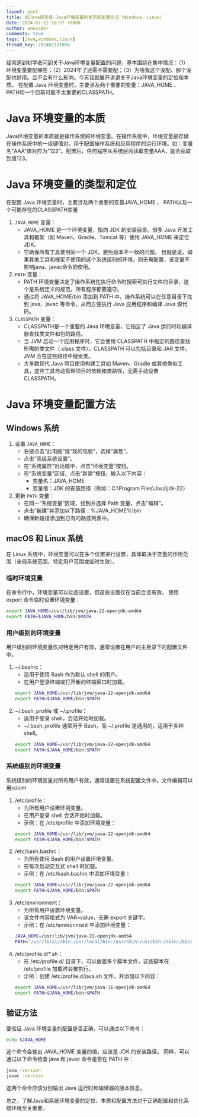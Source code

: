 ```yaml
---
layout: post
title: 给Java初学者-Java环境变量的本质和配置方法（Windows、Linux）
date: 2024-07-12 10:57 +0800
author: onecoder
comments: true
tags: [Java,windows,linux]
thread_key: 202407121058
---
```

经常遇到初学者问到关于Java环境变量配置的问题，基本围绕在集中情况：（1）环境变量要配哪些；（2）2024年了还需不需要配；（3）为啥我这个没配、那个没配也好用。会不会有什么影响。今天我就展开讲讲关于Java环境变量的定位和本质。
在配置 Java 环境变量时，主要涉及两个重要的变量：JAVA_HOME 、 PATH和一个目前可能不太重要的CLASSPATH。
<!--more-->
# Java 环境变量的本质
Java环境变量的本质就是操作系统的环境变量。在操作系统中，环境变量是存储在操作系统中的一组键值对，用于配置操作系统和应用程序的运行环境。如：变量名"AAA"值对应为"123"。配置后，任何程序从系统层面读取变量AAA，就会获取到值123。

# Java 环境变量的类型和定位
在配置 Java 环境变量时，主要涉及两个重要的变量JAVA_HOME 、 PATH以及一个可能存在的CLASSPATH变量
1. `JAVA_HOME` 变量：
    - JAVA_HOME 是一个环境变量，指向 JDK 的安装目录。很多 Java 开发工具和框架（如 Maven、Gradle、Tomcat 等）使用 JAVA_HOME 来定位 JDK。
    - 它确保所有工具使用同一个 JDK，避免版本不一致的问题。
    也就是说，如果其他工具和框架不使用的这个系统级别的环境，则无需配置，该变量不影响java、javac命令的使用。
2. `PATH` 变量：
    - PATH 环境变量决定了操作系统在执行命令时搜索可执行文件的目录，这个是系统定义的规范，所有程序都要遵守。
    - 通过将 JAVA_HOME/bin 添加到 PATH 中，操作系统可以在任意目录下找到 java、javac 等命令，从而方便执行 Java 应用程序和编译 Java 源代码。
3. `CLASSPATH` 变量：
    - CLASSPATH是一个重要的 Java 环境变量，它指定了 Java 运行时和编译器查找类文件和包的路径。
    - 当 JVM 启动一个应用程序时，它会使用 CLASSPATH 中指定的路径查找所需的类文件（.class 文件）。CLASSPATH 可以包括目录和 JAR 文件。JVM 会在这些路径中搜索类。
    - 大多数现代 Java 项目使用构建工具如 Maven、Gradle 或其他类似工具，这些工具自动管理项目的依赖和类路径，无需手动设置 CLASSPATH。
  
# Java 环境变量配置方法
## Windows 系统
1. 设置 `JAVA_HOME`：
    - 右键点击“此电脑”或“我的电脑”，选择“属性”。
    - 点击“高级系统设置”。
    - 在“系统属性”对话框中，点击“环境变量”按钮。
    - 在“系统变量”区域，点击“新建”按钮，输入以下内容：
        - 变量名：JAVA_HOME
        - 变量值：JDK 的安装路径（例如：C:\Program Files\Java\jdk-22）
2. 更新 `PATH` 变量：
    - 在同一“系统变量”区域，找到并选择 Path 变量，点击“编辑”。
    - 点击“新建”并添加以下路径：%JAVA_HOME%\bin
    - 确保新路径添加到已有的路径列表中。

## macOS 和 Linux 系统
在 Linux 系统中，环境变量可以在多个位置进行设置，具体取决于变量的作用范围（全局系统范围、特定用户范围或临时生效）。

### 临时环境变量
在命令行中，环境变量可以动态设置，但这些设置仅在当前会话有效。
使用 export 命令临时设置环境变量：
```bash
export JAVA_HOME=/usr/lib/jvm/java-22-openjdk-amd64
export PATH=$JAVA_HOME/bin:$PATH
```

### 用户级别的环境变量
用户级别的环境变量仅对特定用户有效，通常设置在用户的主目录下的配置文件中。
1. ~/.bashrc：
    - 适用于使用 Bash 作为默认 shell 的用户。
    - 在用户登录终端或打开新的终端窗口时加载。
    ```bash
    export JAVA_HOME=/usr/lib/jvm/java-22-openjdk-amd64
    export PATH=$JAVA_HOME/bin:$PATH
    ```
2. ~/.bash_profile 或 ~/.profile：
    - 适用于登录 shell，会话开始时加载。
    - ~/.bash_profile 通常用于 Bash，而 ~/.profile 是通用的，适用于多种 shell。
    ```bash
    export JAVA_HOME=/usr/lib/jvm/java-22-openjdk-amd64
    export PATH=$JAVA_HOME/bin:$PATH
    ```

### 系统级别的环境变量
系统级别的环境变量对所有用户有效，通常设置在系统配置文件中。文件编辑可以用vi/vim
1. /etc/profile：
    - 为所有用户设置环境变量。
    - 在用户登录 shell 会话开始时加载。
    - 示例：在 /etc/profile 中添加环境变量：
    ```bash
    export JAVA_HOME=/usr/lib/jvm/java-22-openjdk-amd64
    export PATH=$JAVA_HOME/bin:$PATH
    ```
2. /etc/bash.bashrc：
    - 为所有使用 Bash 的用户设置环境变量。
    - 在每次启动交互式 shell 时加载。
    - 示例：在 /etc/bash.bashrc 中添加环境变量：
    ```bash
    export JAVA_HOME=/usr/lib/jvm/java-22-openjdk-amd64
    export PATH=$JAVA_HOME/bin:$PATH
    ```
3. /etc/environment：
    - 为所有用户设置环境变量。
    - 该文件内容格式为 VAR=value，无需 export 关键字。
    - 示例：在 /etc/environment 中添加环境变量：
    ```bash
    JAVA_HOME=/usr/lib/jvm/java-22-openjdk-amd64
    PATH="/usr/local/sbin:/usr/local/bin:/usr/sbin:/usr/bin:/sbin:/bin:$JAVA_HOME/bin"
    ```
4. /etc/profile.d/*.sh：
    - 在 /etc/profile.d/ 目录下，可以放置多个脚本文件，这些脚本在 /etc/profile 加载时会被执行。
    - 示例：创建 /etc/profile.d/java.sh 文件，并添加以下内容：
    ```bash
    export JAVA_HOME=/usr/lib/jvm/java-11-openjdk-amd64
    export PATH=$JAVA_HOME/bin:$PATH
    ```

## 验证方法
要验证 Java 环境变量的配置是否正确，可以通过以下命令：
```bash
echo $JAVA_HOME
```
这个命令会输出 JAVA_HOME 变量的值，应该是 JDK 的安装路径。
同样，可以通过以下命令检查 java 和 javac 命令是否在 PATH 中：
```bash
java -version
javac -version
```
这两个命令应该分别输出 Java 运行时和编译器的版本信息。

总之，了解Java和系统环境变量的定位、本质和配置方法对于正确配置和优化系统环境至关重要。
